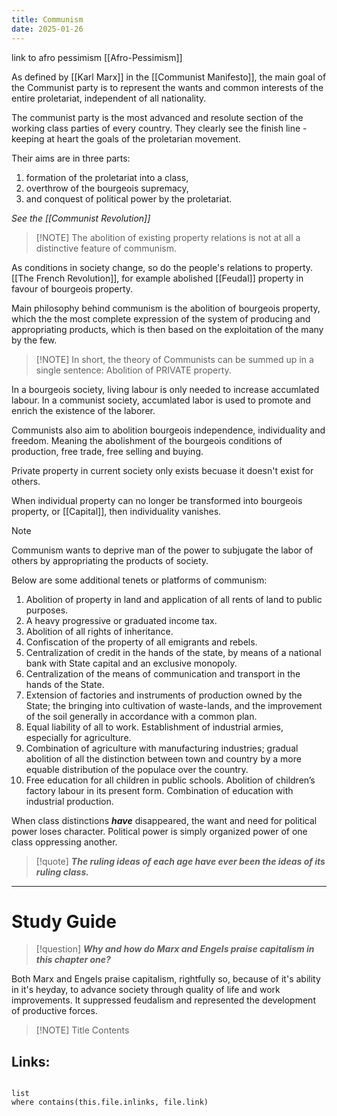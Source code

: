 ```yaml
---
title: Communism
date: 2025-01-26
---
```


link to afro pessimism [[Afro-Pessimism]]

As defined by [[Karl Marx]] in the [[Communist Manifesto]], the main goal of the Communist party is to represent the wants and common interests of the entire proletariat, independent of all nationality. 

The communist party is the most advanced and resolute section of the working class parties of every country. They clearly see the finish line - keeping at heart the goals of the proletarian movement. 

Their aims are in three parts: 
1. formation of the proletariat into a class, 
2. overthrow of the bourgeois supremacy,
3. and conquest of political power by the proletariat. 

*See the [[Communist Revolution]]*


> [!NOTE] The abolition of existing property relations is not at all a distinctive feature of communism.

As conditions in society change, so do the people's relations to property. [[The French Revolution]], for example abolished [[Feudal]] property in favour of bourgeois property. 

Main philosophy behind communism is the abolition of bourgeois property, which the the most complete expression of the system of producing and appropriating products, which is then based on the exploitation of the many by the few. 


> [!NOTE] In short, the theory of Communists can be summed up in a single sentence: Abolition of PRIVATE property.


In a bourgeois society, living labour is only needed to increase accumlated labour. In a communist society, accumlated labor is used to promote and enrich the existence of the laborer. 

Communists also aim to abolition bourgeois independence, individuality and freedom. Meaning the abolishment of the bourgeois conditions of production, free trade, free selling and buying. 

Private property in current society only exists becuase it doesn't exist for others. 

When individual property can no longer be transformed into bourgeois property, or [[Capital]], then individuality vanishes. 

> [!NOTE]
> Communism wants to deprive man of the power to subjugate the labor of others by appropriating the products of society.


Below are some additional tenets or platforms of communism:
1. Abolition of property in land and application of all rents of land to public purposes.  
2. A heavy progressive or graduated income tax.  
3. Abolition of all rights of inheritance.  
4. Confiscation of the property of all emigrants and rebels.  
5. Centralization of credit in the hands of the state, by means of a national bank with State capital and an exclusive monopoly.  
6. Centralization of the means of communication and transport in the hands of the State.  
7. Extension of factories and instruments of production owned by the State; the bringing into cultivation of waste-lands, and the improvement of the soil generally in accordance with a common plan.  
8. Equal liability of all to work. Establishment of industrial armies, especially for agriculture.  
9. Combination of agriculture with manufacturing industries; gradual abolition of all the distinction between town and country by a more equable distribution of the populace over the country.  
10. Free education for all children in public schools. Abolition of children’s factory labour in its present form. Combination of education with industrial production.

When class distinctions ***have*** disappeared, the want and need for political power loses character. Political power is simply organized power of one class oppressing another. 

> [!quote] 
> ***The ruling ideas of each age have ever been the ideas of its ruling class.***

----

# Study Guide

> [!question] 
> ***Why and how do Marx and Engels praise capitalism in this chapter one?***

Both Marx and Engels praise capitalism, rightfully so, because of it's ability in it's heyday, to advance society through quality of life and work improvements. It suppressed feudalism and represented the development of productive forces. 






> [!NOTE] Title
> Contents
## Links:
```dataview

list
where contains(this.file.inlinks, file.link)


```
